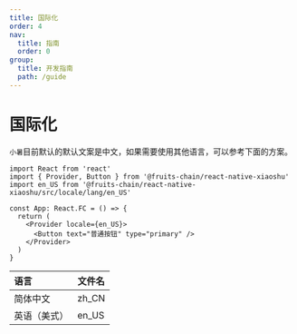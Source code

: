 ```yaml
---
title: 国际化
order: 4
nav:
  title: 指南
  order: 0
group:
  title: 开发指南
  path: /guide
---
```


# 国际化

`小暑`目前默认的默认文案是中文，如果需要使用其他语言，可以参考下面的方案。

```tsx | pure
import React from 'react'
import { Provider, Button } from '@fruits-chain/react-native-xiaoshu'
import en_US from '@fruits-chain/react-native-xiaoshu/src/locale/lang/en_US'

const App: React.FC = () => {
  return (
    <Provider locale={en_US}>
      <Button text="普通按钮" type="primary" />
    </Provider>
  )
}
```

| 语言         | 文件名 |
| :----------- | ------ |
| 简体中文     | zh_CN  |
| 英语（美式） | en_US  |

